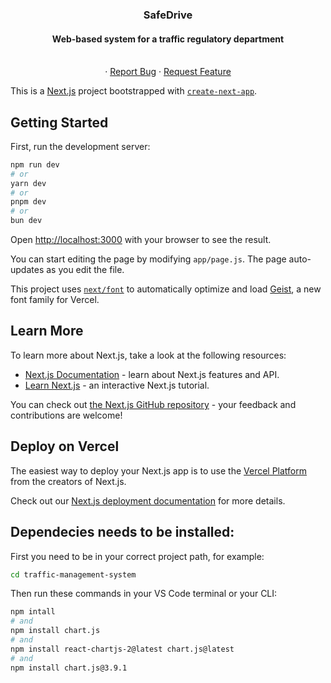 <div align="center">
  <h3 align="center">SafeDrive</h3>
  <p align="center">
    <h4 align="center"> Web-based system for a traffic regulatory department</h4>
    <br />
    ·
    <a href="https://github.com/bananaNuggets75/traffic-mamangement-system/issues">Report Bug</a>
    ·
    <a href="https://github.com/bananaNuggets75/traffic-mamangement-system/issues">Request Feature</a>
  </p>
</div>


This is a [Next.js](https://nextjs.org) project bootstrapped with [`create-next-app`](https://nextjs.org/docs/app/api-reference/cli/create-next-app).

## Getting Started

First, run the development server:

```bash
npm run dev
# or
yarn dev
# or
pnpm dev
# or
bun dev
```

Open [http://localhost:3000](http://localhost:3000) with your browser to see the result.

You can start editing the page by modifying `app/page.js`. The page auto-updates as you edit the file.

This project uses [`next/font`](https://nextjs.org/docs/app/building-your-application/optimizing/fonts) to automatically optimize and load [Geist](https://vercel.com/font), a new font family for Vercel.

## Learn More

To learn more about Next.js, take a look at the following resources:

- [Next.js Documentation](https://nextjs.org/docs) - learn about Next.js features and API.
- [Learn Next.js](https://nextjs.org/learn) - an interactive Next.js tutorial.

You can check out [the Next.js GitHub repository](https://github.com/vercel/next.js) - your feedback and contributions are welcome!

## Deploy on Vercel

The easiest way to deploy your Next.js app is to use the [Vercel Platform](https://vercel.com/new?utm_medium=default-template&filter=next.js&utm_source=create-next-app&utm_campaign=create-next-app-readme) from the creators of Next.js.

Check out our [Next.js deployment documentation](https://nextjs.org/docs/app/building-your-application/deploying) for more details.

## Dependecies needs to be installed: 

First you need to be in your correct project path, for example:

```bash
cd traffic-management-system
```

Then run these commands in your VS Code terminal or your CLI:

```bash
npm intall
# and
npm install chart.js
# and
npm install react-chartjs-2@latest chart.js@latest
# and
npm install chart.js@3.9.1
```

